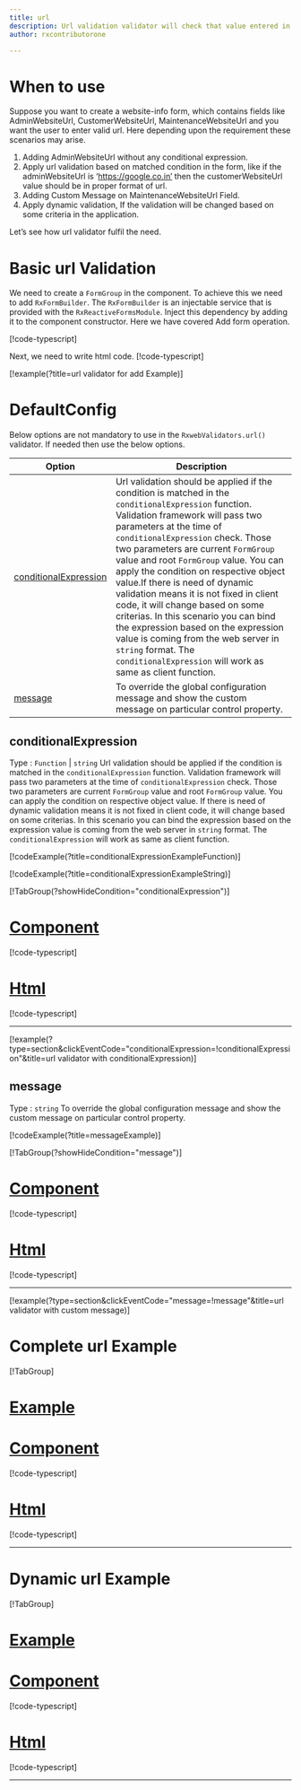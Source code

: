 ```yaml
---
title: url 
description: Url validation validator will check that value entered in the property is in the correct url format or not.
author: rxcontributorone

---
```

# When to use
Suppose you want to create a website-info form, which contains fields like AdminWebsiteUrl, CustomerWebsiteUrl, MaintenanceWebsiteUrl and you want the user to enter valid url. Here depending upon the requirement these scenarios may arise.
1. Adding AdminWebsiteUrl without any conditional expression.
2. Apply url validation based on matched condition in the form, like if the adminWebsiteUrl is ‘https://google.co.in’ then the customerWebsiteUrl value should be in proper format of url.
3. Adding Custom Message on MaintenanceWebsiteUrl Field.
4. Apply dynamic validation, If the validation will be changed based on some criteria in the application.

Let’s see how url validator fulfil the need.

# Basic url Validation
We need to create a `FormGroup` in the component. To achieve this we need to add `RxFormBuilder`. The `RxFormBuilder` is an injectable service that is provided with the `RxReactiveFormsModule`. Inject this dependency by adding it to the component constructor.
Here we have covered Add form operation. 

[!code-typescript[](\assets\examples\reactive-form-validators\validators\url\add\url-add.component.ts?type=section)]

Next, we need to write html code.
[!code-typescript[](\assets\examples\reactive-form-validators\validators\url\add\url-add.component.html?type=section)]

[!example(?title=url validator for add Example)]
<app-url-add-validator></app-url-add-validator>

# DefaultConfig
 Below options are not mandatory to use in the `RxwebValidators.url()` validator. If needed then use the below options.

|Option | Description |
|--- | ---- |
|[conditionalExpression](#conditionalexpressions) | Url validation should be applied if the condition is matched in the `conditionalExpression` function. Validation framework will pass two parameters at the time of `conditionalExpression` check. Those two parameters are current `FormGroup` value and root `FormGroup` value. You can apply the condition on respective object value.If there is need of dynamic validation means it is not fixed in client code, it will change based on some criterias. In this scenario you can bind the expression based on the expression value is coming from the web server in `string` format. The `conditionalExpression` will work as same as client function. |
|[message](#message) | To override the global configuration message and show the custom message on particular control property. |

## conditionalExpression 
Type :  `Function`  |  `string` 
Url validation should be applied if the condition is matched in the `conditionalExpression` function. Validation framework will pass two parameters at the time of `conditionalExpression` check. Those two parameters are current `FormGroup` value and root `FormGroup` value. You can apply the condition on respective object value.
If there is need of dynamic validation means it is not fixed in client code, it will change based on some criterias. In this scenario you can bind the expression based on the expression value is coming from the web server in `string` format. The `conditionalExpression` will work as same as client function.

[!codeExample(?title=conditionalExpressionExampleFunction)]

[!codeExample(?title=conditionalExpressionExampleString)]

[!TabGroup(?showHideCondition="conditionalExpression")]
# [Component](#tab\conditionalExpressionComponent)
[!code-typescript[](\assets\examples\reactive-form-validators\validators\url\conditionalExpression\url-conditional-expressions.component.ts)]
# [Html](#tab\conditionalExpressionHtml)
[!code-typescript[](\assets\examples\reactive-form-validators\validators\url\conditionalExpression\url-conditional-expressions.component.html)]
***

[!example(?type=section&clickEventCode="conditionalExpression=!conditionalExpression"&title=url validator with conditionalExpression)]
<app-url-conditionalExpression-validator></app-url-conditionalExpression-validator>

## message 
Type :  `string` 
To override the global configuration message and show the custom message on particular control property.

[!codeExample(?title=messageExample)]

[!TabGroup(?showHideCondition="message")]
# [Component](#tab\messageComponent)
[!code-typescript[](\assets\examples\reactive-form-validators\validators\url\message\url-message.component.ts)]
# [Html](#tab\messageHtml)
[!code-typescript[](\assets\examples\reactive-form-validators\validators\url\message\url-message.component.html)]
***

[!example(?type=section&clickEventCode="message=!message"&title=url validator with custom message)]
<app-url-message-validator></app-url-message-validator>

# Complete url Example
[!TabGroup]
# [Example](#tab\completeexample)
<app-url-complete-validator></app-url-complete-validator>
# [Component](#tab\completecomponent)
[!code-typescript[](\assets\examples\reactive-form-validators\validators\url\complete\url-complete.component.ts)]
# [Html](#tab\completehtml)
[!code-typescript[](\assets\examples\reactive-form-validators\validators\url\complete\url-complete.component.html)]
***

# Dynamic url Example
[!TabGroup]
# [Example](#tab\dynamicexample)
<app-url-dynamic-validator></app-url-dynamic-validator>
# [Component](#tab\dynamiccomponent)
[!code-typescript[](\assets\examples\reactive-form-validators\validators\url\dynamic\url-dynamic.component.ts)]
# [Html](#tab\dynamichtml)
[!code-typescript[](\assets\examples\reactive-form-validators\validators\url\dynamic\url-dynamic.component.html)]
***